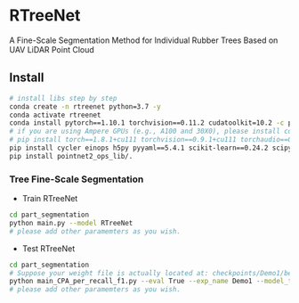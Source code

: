 # RTreeNet
A Fine-Scale Segmentation Method for Individual Rubber Trees Based on UAV LiDAR Point Cloud

## Install

```bash
# install libs step by step
conda create -n rtreenet python=3.7 -y
conda activate rtreenet
conda install pytorch==1.10.1 torchvision==0.11.2 cudatoolkit=10.2 -c pytorch -y
# if you are using Ampere GPUs (e.g., A100 and 30X0), please install compatible Pytorch and CUDA versions, like:
# pip install torch==1.8.1+cu111 torchvision==0.9.1+cu111 torchaudio==0.8.1 -f https://download.pytorch.org/whl/torch_stable.html
pip install cycler einops h5py pyyaml==5.4.1 scikit-learn==0.24.2 scipy tqdm matplotlib==3.4.2
pip install pointnet2_ops_lib/.
```
### Tree Fine-Scale Segmentation

- Train RTreeNet
```bash
cd part_segmentation
python main.py --model RTreeNet
# please add other paramemters as you wish.
```

- Test RTreeNet
```bash
cd part_segmentation
# Suppose your weight file is actually located at: checkpoints/Demo1/best_insiou_model.pth
python main_CPA_per_recall_f1.py --eval True --exp_name Demo1 --model_type insiou --model RTreeNet
# please add other paramemters as you wish.
```

